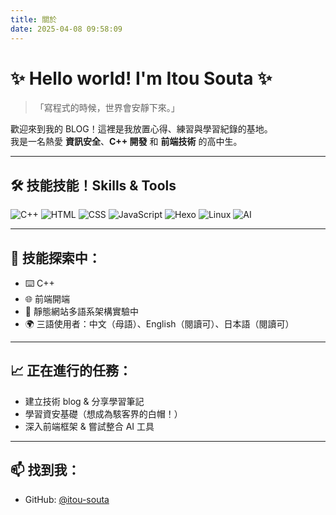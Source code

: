 ```yaml
---
title: 關於
date: 2025-04-08 09:58:09
---
```

# ✨ Hello world! I'm Itou Souta ✨  
> 「寫程式的時候，世界會安靜下來。」

歡迎來到我的 BLOG！這裡是我放置心得、練習與學習紀錄的基地。  
我是一名熱愛 **資訊安全**、**C++ 開發** 和 **前端技術** 的高中生。

---

## 🛠️ 技能技能！Skills & Tools

![C++](https://img.shields.io/badge/C++-00599C?style=flat&logo=c%2B%2B&logoColor=white)
![HTML](https://img.shields.io/badge/HTML5-E34F26?style=flat&logo=html5&logoColor=white)
![CSS](https://img.shields.io/badge/CSS3-1572B6?style=flat&logo=css3&logoColor=white)
![JavaScript](https://img.shields.io/badge/JavaScript-F7DF1E?style=flat&logo=javascript&logoColor=black)
![Hexo](https://img.shields.io/badge/Hexo-0E83CD?style=flat&logo=hexo&logoColor=white)
![Linux](https://img.shields.io/badge/Linux-FCC624?style=flat&logo=linux&logoColor=black)
![AI](https://img.shields.io/badge/AI%20Tools-9146FF?style=flat&logo=openai&logoColor=white)

---

## 🔧 技能探索中：
- ⌨️ C++
- 🌐 前端開端
- 🚀 靜態網站多語系架構實驗中
- 🌍 三語使用者：中文（母語）、English（閱讀可）、日本語（閱讀可）
---

## 📈 正在進行的任務：
- 建立技術 blog & 分享學習筆記  
- 學習資安基礎（想成為駭客界的白帽！）  
- 深入前端框架 & 嘗試整合 AI 工具

---

## 📫 找到我：  
- GitHub: [@itou-souta](https://github.com/itou-souta)
